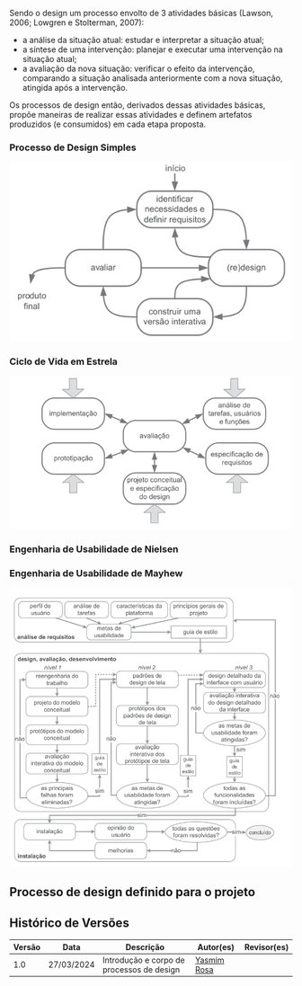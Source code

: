 Sendo o design um processo envolto de 3 atividades básicas (Lawson, 2006; Lowgren e Stolterman, 2007): 
- a análise da situação atual: estudar e interpretar a situação atual;
- a síntese de uma intervenção: planejar e executar uma intervenção na situação atual;
- a avaliação da nova situação: verificar o efeito da intervenção, comparando a situação analisada anteriormente com a nova situação, atingida após a intervenção.

Os processos de design então, derivados dessas atividades básicas, propõe maneiras de realizar essas atividades e definem artefatos produzidos (e consumidos) em cada etapa proposta.

### Processo de Design Simples
![processo de design simples](image.png)
### Ciclo de Vida em Estrela
![alt text](image-1.png)
### Engenharia de Usabilidade de Nielsen
### Engenharia de Usabilidade de Mayhew
![alt text](image-2.png)

## Processo de design definido para o projeto



## Histórico de Versões

| Versão |    Data    | Descrição                                 | Autor(es)                                       | Revisor(es)                                    |
| ------ | :--------: | ----------------------------------------- | ----------------------------------------------- | ---------------------------------------------- |
| 1.0    | 27/03/2024 | Introdução e corpo de processos de design | [Yasmim Rosa](https://github.com/yaskisoba) |     |
